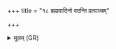 +++
title = "१८ ब्रह्मवादिनो वदन्ति प्रत्यञ्चम्"

+++
<details><summary>मूलम् (GR)</summary>

ब्रह्मवादिनो वदन्ति  
प्रत्यञ्चम् ओदनं प्राशीः पराञ्चां +++(Bhatt. parāñcā)+++  
त्वम् ओदनं प्राशीस् त्वाम् ओदना इति ।  
कस्यैनं हस्ताभ्यां प्राशीः ॥
</details>